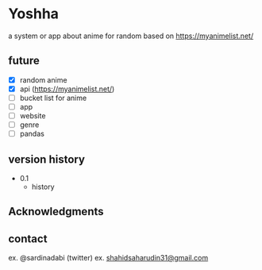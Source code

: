 # Yoshha
a system or app about anime for random based on https://myanimelist.net/

## future

- [x] random anime
- [x] api (https://myanimelist.net/)
- [ ] bucket list for anime
- [ ] app
- [ ] website
- [ ] genre
- [ ] pandas

## version history
 * 0.1
   * history
  
## Acknowledgments


## contact
ex.  @sardinadabi (twitter)
ex.  shahidsaharudin31@gmail.com
